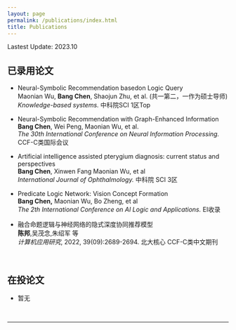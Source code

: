 ```yaml
---
layout: page
permalink: /publications/index.html
title: Publications
---
```


Lastest Update: 2023.10

## 已录用论文

- Neural-Symbolic Recommendation basedon Logic Query<br>Maonian Wu, **Bang Chen**, Shaojun Zhu, et al.  (共一第二，一作为硕士导师)<br>*Knowledge-based systems.* 中科院SCI 1区Top

- Neural-Symbolic Recommendation with Graph-Enhanced Information<br>**Bang Chen**, Wei Peng, Maonian Wu, et al.<br>*The 30th International Conference on Neural Information Processing.* CCF-C类国际会议

- Artificial intelligence assisted pterygium diagnosis: current status and perspectives<br>**Bang Chen**, Xinwen Fang Maonian Wu, et al<br>*International Journal of Ophthalmology.* 中科院 SCI 3区

- Predicate Logic Network: Vision Concept Formation<br>**Bang Chen,** Maonian Wu, Bo Zheng, et al<br>*The 2th International Conference on AI Logic and Applications.* EI收录

- 融合命题逻辑与神经网络的隐式深度协同推荐模型<br>**陈邦**,吴茂念,朱绍军 等<br>*计算机应用研究*, 2022, 39(09):2689-2694. 北大核心 CCF-C类中文期刊
  
  <br>

## 在投论文

- 暂无
  
  <br>

---
